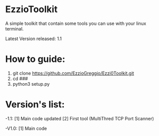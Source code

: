 # EzzioToolkit
A simple toolkit that contain some tools you can use with your linux terminal.

Latest Version released: 1.1

# How to guide:
  1) git clone https://github.com/EzzioGreggio/Ezzi0Toolkit.git
  2) cd ###
  3) python3 setup.py

# Version's list:
  
  -1.1: 
      [1] Main code updated
      [2] First tool (MultiThred TCP Port Scanner)
  
  
  -V1.0:
      [1] Main code
